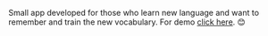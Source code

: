 Small app developed for those who learn new language and want to remember and train the new vocabulary. For demo [click here](https://yelyzaveta-kuzmina.github.io/blitzcards/). :blush:
